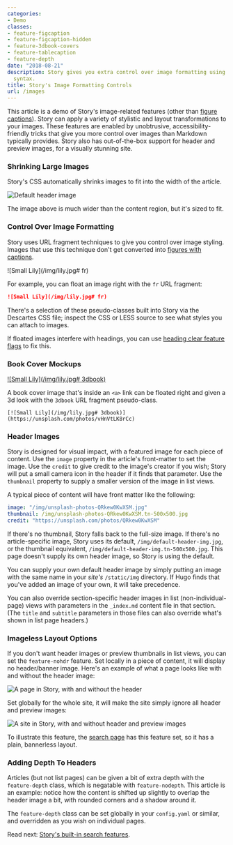 ```yaml
---
categories:
- Demo
classes:
- feature-figcaption
- feature-figcaption-hidden
- feature-3dbook-covers
- feature-tablecaption
- feature-depth
date: "2018-08-21"
description: Story gives you extra control over image formatting using only Markdown
  syntax.
title: Story's Image Formatting Controls
url: /images
---
```

This article is a demo of Story's image-related features (other than [figure captions](/figures)).
Story can apply a variety of stylistic and layout transformations to your images.
These features are enabled by unobtrusive, accessibility-friendly tricks that give you more control over images than Markdown typically provides.
Story also has out-of-the-box support for header and preview images, for a visually stunning site.
<!--more-->

### Shrinking Large Images

Story's CSS automatically shrinks images to fit into the width of the article.

![Default header image](/img/default-header-img.jpg)

The image above is much wider than the content region, but it's sized to fit.

### Control Over Image Formatting

Story uses URL fragment techniques to
give you control over image styling.
Images that use this technique don't get converted into [figures with captions](/figures).

![Small Lily](/img/lily.jpg# fr)

For example, you can float an image right with the `fr` URL fragment:

```md
![Small Lily](/img/lily.jpg# fr)
```

There's a selection of these pseudo-classes built into Story via the Descartes
CSS file; inspect the CSS or LESS source to see what styles you can attach to
images.

If floated images interfere with headings, you can use [heading clear feature flags](/features) to fix this.

### Book Cover Mockups

[![Small Lily](/img/lily.jpg# 3dbook)](https://unsplash.com/photos/vHnVtLK8rCc)

A book cover image that's inside an `<a>` link can be floated right and given
a 3d look with the `3dbook` URL fragment pseudo-class. 

```
[![Small Lily](/img/lily.jpg# 3dbook)](https://unsplash.com/photos/vHnVtLK8rCc)
```

### Header Images

Story is designed for visual impact, with a featured image for each piece of content.
Use the `image` property in the article's front-matter to set the image.
Use the `credit` to give credit to the image's creator if you wish; Story will put a small camera icon in the header if it finds that parameter.
Use the `thumbnail` property to supply a smaller version of the image in list views.

A typical piece of content will have front matter like the following:

```yaml
image: "/img/unsplash-photos-QRkew0KwXSM.jpg"
thumbnail: /img/unsplash-photos-QRkew0KwXSM.tn-500x500.jpg
credit: "https://unsplash.com/photos/QRkew0KwXSM"
```

If there's no thumbnail, Story falls back to the full-size image.
If there's no article-specific image, Story uses its default, `/img/default-header-img.jpg`, or the thumbnail equivalent, `/img/default-header-img.tn-500x500.jpg`.
This page doesn't supply its own header image, so Story is using the default.

You can supply your own default header image by simply putting an image with the same name in your *site's* `/static/img` directory.
If Hugo finds that you've added an image of your own, it will take precedence.

You can also override section-specific header images in list
(non-individual-page) views with parameters in the `_index.md` content file in
that section.  (The `title` and `subtitle` parameters in those files can also
override what's shown in list page headers.)

### Imageless Layout Options

If you don't want header images or preview thumbnails in list views, you can set
the `feature-nohdr` feature. Set locally in a piece of content, it will display
no header/banner image. Here's an example of what a page looks like with and
without the header image:

![A page in Story, with and without the header](/img/page-header-formatting.png)

Set globally for the whole site, it will make the site simply ignore all header
and preview images:

![A site in Story, with and without header and preview images](/img/site-header-formatting.png)

To illustrate this feature, the [search page](/search) has this feature set, so
it has a plain, bannerless layout.

### Adding Depth To Headers

Articles (but not list pages) can be given a bit of extra depth with the
`feature-depth` class, which is negatable with `feature-nodepth`. This article
is an example: notice how the content is shifted up slightly to overlap the
header image a bit, with rounded corners and a shadow around it.

The `feature-depth` class can be set globally in your `config.yaml` or similar,
and overridden as you wish on individual pages.

Read next: [Story's built-in search features](/search-page/).
